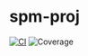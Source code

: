 # spm-proj

[![CI](https://github.com/julian-m-willis/spm-proj/actions/workflows/ci.yml/badge.svg)](https://github.com/julian-m-willis/spm-proj/actions/workflows/ci.yml)
![Coverage](https://img.shields.io/badge/coverage-94.9%25-brightgreen)
